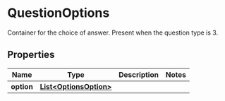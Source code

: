 

# QuestionOptions

Container for the choice of answer. Present when the    question type is 3.

## Properties

| Name | Type | Description | Notes |
|------------ | ------------- | ------------- | -------------|
|**option** | [**List&lt;OptionsOption&gt;**](OptionsOption.md) |  |  |



